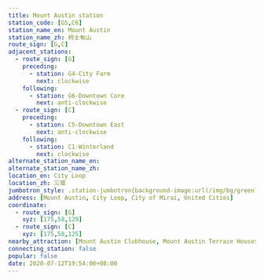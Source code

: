 ```yaml
---
title: Mount Austin station
station_code: [G5,C6]
station_name_en: Mount Austin
station_name_zh: 柯士甸山
route_sign: [G,C]
adjacent_stations:
  - route_sign: [G]
    preceding:
      - station: G4-City Farm
        next: clockwise
    following:
      - station: G6-Downtown Core
        next: anti-clockwise
  - route_sign: [C]
    preceding:
      - station: C5-Downtown East
        next: anti-clockwise
    following:
      - station: C1-Winterland
        next: clockwise
alternate_station_name_en: 
alternate_station_name_zh: 
location_en: City Loop
location_zh: 三環
jumbotron_style: .station-jumbotron{background-image:url(/img/bg/greenline.png),url(/img/bg/cityloopline.png);background-repeat:no-repeat;background-size:100% 10px;background-position:0 115px,0 145px}
address: [Mount Austin, City Loop, City of Mirai, United Cities]
coordinate:
  - route_sign: [G]
    xyz: [175,58,129]
  - route_sign: [C]
    xyz: [175,58,125]
nearby_attraction: [Mount Austin Clubhouse, Mount Austin Terrace Houses]
connecting_station: false
popular: false
date: 2020-07-12T19:54:00+08:00
---
```


